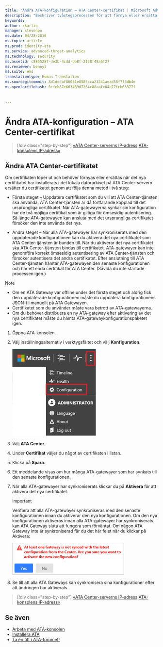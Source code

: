 ```yaml
---
title: "Ändra ATA-konfiguration – ATA Center-certifikat | Microsoft Advanced Threat Analytics"
description: "Beskriver tvåstegsprocessen för att förnya eller ersätta certifikatet i det lokala datorarkivet på ATA Center-servern."
keywords: 
author: rkarlin
manager: stevenpo
ms.date: 04/28/2016
ms.topic: article
ms.prod: identity-ata
ms.service: advanced-threat-analytics
ms.technology: security
ms.assetid: c8855287-de3b-4cdd-be8f-2128f48a6f27
ms.reviewer: bennyl
ms.suite: ems
translationtype: Human Translation
ms.sourcegitcommit: 8d1dedaf86031e8585cca23241aead58f7f3db4e
ms.openlocfilehash: 0cfeb67e663489d7264c88aafe04e77fcb63377f


---
```


# Ändra ATA-konfiguration – ATA Center-certifikat

>[!div class="step-by-step"]
[«ATA Center-serverns IP-adress](modifying-ata-config-centerip.md)
[ATA-konsolens IP-adress»](modifying-ata-config-consoleip.md)

## Ändra ATA Center-certifikatet
Om certifikaten löper ut och behöver förnyas eller ersättas när det nya certifikatet har installerats i det lokala datorarkivet på ATA Center-servern ersätter du certifikatet genom att följa denna metod i två steg:

-   Första steget – Uppdatera certifikatet som du vill att ATA Center-tjänsten ska använda. ATA Center-tjänsten är då fortfarande kopplad till det ursprungliga certifikatet. När ATA-gatewayerna synkar sin konfiguration har de två möjliga certifikat som är giltiga för ömsesidig autentisering. Så länge ATA-gatewayen kan ansluta med det ursprungliga certifikatet försöker den inte använda det nya.

-   Andra steget – När alla ATA-gatewayer har synkroniserats med den uppdaterade konfigurationen kan du aktivera det nya certifikatet som ATA Center-tjänsten är bunden till. När du aktiverar det nya certifikatet ska ATA Center-tjänsten bindas till certifikatet. ATA-gatewayer kan inte genomföra korrekt ömsesidig autentisering av ATA Center-tjänsten och försöker autentisera det andra certifikatet. Efter anslutning till ATA Center-tjänsten hämtar ATA-gatewayen den senaste konfigurationen och har ett enda certifikat för ATA Center. (Såvida du inte startade processen igen.)

> [!NOTE]
> -   Om en ATA Gateway var offline under det första steget och aldrig fick den uppdaterade konfigurationen måste du uppdatera konfigurationens JSON-fil manuellt på ATA Gatewayen.
> -   Certifikatet som du använder måste vara betrott av ATA-gatewayerna.
> -   Om du behöver distribuera en ny ATA-gateway efter aktivering av det nya certifikatet måste du hämta ATA-gatewaykonfigurationspaketet igen.

1.  Öppna ATA-konsolen.

2.  Välj inställningsalternativ i verktygsfältet och välj **Konfiguration**.

    ![Ikon för ATA-konfigurationsinställningar](media/ATA-config-icon.JPG)

3.  Välj **ATA Center**.

4.  Under **Certifikat** väljer du något av certifikaten i listan.

5.  Klicka på **Spara**.

6.  Ett meddelande visas om hur många ATA-gatewayer som har synkats till den senaste konfigurationen.

7.  När alla ATA-gatewayer har synkroniserats klickar du på **Aktivera** för att aktivera det nya certifikatet.
    >[!IMPORTANT]
    >Verifiera att alla ATA-gatewayer synkroniseras med den senaste konfigurationen innan du aktiverar den nya konfigurationen. Om den nya konfigurationen aktiveras innan alla ATA-gatewayer har synkroniserats kan ATA Gateway sluta att fungera som förväntat. Om någon ATA Gateway inte är synkroniserad får du det här felet när du klickar på Aktivera:
    >
    >    ![Synkroniseringsfel för ATA Gateway](media/ataGW-not-synced.png)

8.  Se till att alla ATA Gateways kan synkronisera sina konfigurationer efter att ändringen har aktiverats.

>[!div class="step-by-step"]
[«ATA Center-serverns IP-adress](modifying-ata-config-centerip.md)
[ATA-konsolens IP-adress»](modifying-ata-config-consoleip.md)

## Se även
- [Arbeta med ATA-konsolen](working-with-ata-console.md)
- [Installera ATA](install-ata.md)
- [Ta en titt i ATA-forumet!](https://social.technet.microsoft.com/Forums/security/home?forum=mata)



<!--HONumber=Jun16_HO4-->


